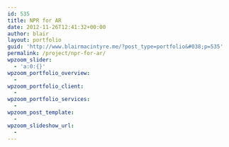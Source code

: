 ```yaml
---
id: 535
title: NPR for AR
date: 2012-11-26T12:41:32+00:00
author: blair
layout: portfolio
guid: 'http://www.blairmacintyre.me/?post_type=portfolio&#038;p=535'
permalink: /project/npr-for-ar/
wpzoom_slider:
  - 'a:0:{}'
wpzoom_portfolio_overview:
  - 
wpzoom_portfolio_client:
  - 
wpzoom_portfolio_services:
  - 
wpzoom_post_template:
  - 
wpzoom_slideshow_url:
  - 
---
```

